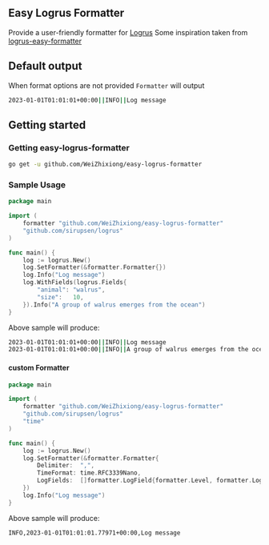## Easy Logrus Formatter
Provide a user-friendly formatter for [Logrus](https://github.com/sirupsen/logrus)
Some inspiration taken from [logrus-easy-formatter](https://github.com/t-tomalak/logrus-easy-formatter)

## Default output
When format options are not provided `Formatter` will output
```bash
2023-01-01T01:01:01+00:00||INFO||Log message
```

## Getting started

### Getting easy-logrus-formatter
```bash
go get -u github.com/WeiZhixiong/easy-logrus-formatter
```

### Sample Usage
```go
package main

import (
	formatter "github.com/WeiZhixiong/easy-logrus-formatter"
	"github.com/sirupsen/logrus"
)

func main() {
	log := logrus.New()
	log.SetFormatter(&formatter.Formatter{})
	log.Info("Log message")
	log.WithFields(logrus.Fields{
		"animal": "walrus",
		"size":   10,
	}).Info("A group of walrus emerges from the ocean")
}
```
Above sample will produce:
```bash
2023-01-01T01:01:01+00:00||INFO||Log message
2023-01-01T01:01:01+00:00||INFO||A group of walrus emerges from the ocean||animal=walrus||size=10
```
#### custom Formatter
```go
package main

import (
	formatter "github.com/WeiZhixiong/easy-logrus-formatter"
	"github.com/sirupsen/logrus"
	"time"
)

func main() {
	log := logrus.New()
	log.SetFormatter(&formatter.Formatter{
		Delimiter:  ",",
		TimeFormat: time.RFC3339Nano,
		LogFields:  []formatter.LogField{formatter.Level, formatter.LogTime, formatter.Msg},
	})
	log.Info("Log message")
}
```
Above sample will produce:
```bash
INFO,2023-01-01T01:01:01.77971+00:00,Log message
```